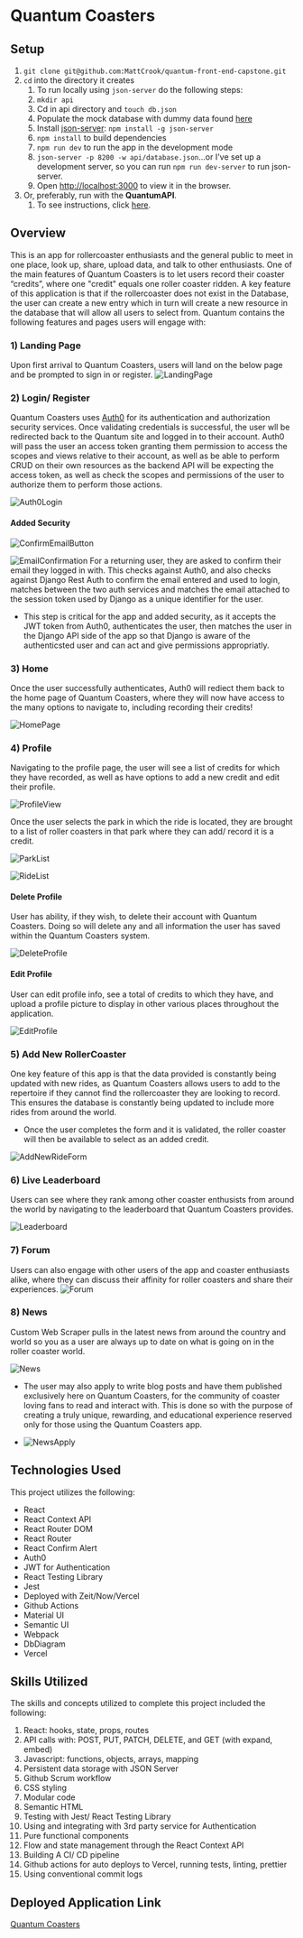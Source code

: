 # Quantum Coasters


## Setup

1. `git clone git@github.com:MattCrook/quantum-front-end-capstone.git`
1. `cd` into the directory it creates
   1. To run locally using `json-server` do the following steps:
   2. `mkdir api`
   3. Cd in api directory and `touch db.json`
   4. Populate the mock database with dummy data found [here](https://gist.github.com/MattCrook/57da766ddee58d9535ebb9beb910e0c8)
   5. Install [json-server](https://www.npmjs.com/package/json-server): `npm install -g json-server`
   6. `npm install` to build dependencies
   7. `npm run dev` to run the app in the development mode
   8. `json-server -p 8200 -w api/database.json`...or I've set up a development server, so you can run `npm run dev-server` to run json-server.
   9.  Open [http://localhost:3000](http://localhost:3000) to view it in the browser.
2.  Or, preferably, run with the **QuantumAPI**.
    1.  To see instructions, click [here](https://github.com/MattCrook/quantumapp-api).

## Overview

This is an app for rollercoaster enthusiasts and the general public to meet in one place, look up, share, upload data, and talk to other enthusiasts. One of the main features of Quantum Coasters is to let users record their coaster “credits”, where one "credit" equals one roller coaster ridden. A key feature of this application is that if the rollercoaster does not exist in the Database, the user can create a new entry which in turn will create a new resource in the database that will allow all users to select from.
Quantum contains the following features and pages users will engage with:

### 1) Landing Page
Upon first arrival to Quantum Coasters, users will land on the below page and be prompted to sign in or register.
![LandingPage](public/ReadMePhotos/LandingPage.png)

### 2) Login/ Register
Quantum Coasters uses [Auth0](https://auth0.com/) for its authentication and authorization security services. Once validating credentials is successful, the user wll be redirected back to the Quantum site and logged in to their account. Auth0 will pass the user an access token granting them permission to access the scopes and views relative to their account, as well as be able to perform CRUD on their own resources as the backend API will be expecting the access token, as well as check the scopes and permissions of the user to authorize them to perform those actions.

![Auth0Login](public/ReadMePhotos/Auth0Login.png)

#### Added Security

![ConfirmEmailButton](public/ReadMePhotos/ConfirmEmailButton.png)

![EmailConfirmation](public/ReadMePhotos/EmailConfirmation.png)
For a returning user, they are asked to confirm their email they logged in with. This checks against Auth0, and also checks against Django Rest Auth to confirm the email entered and used to login, matches between the two auth services and matches the email attached to the session token used by Django as a unique identifier for the user.
* This step is critical for the app and added security, as it accepts the JWT token from Auth0, authenticates the user, then matches the user in the Django API side of the app so that Django is aware of the authenticsted user and can act and give permissions appropriatly.


### 3) Home
Once the user successfully authenticates, Auth0 will rediect them back to the home page of Quantum Coasters, where they will now have access to the many options to navigate to, including recording their credits!

![HomePage](public/ReadMePhotos/HomeView.png)

### 4) Profile
Navigating to the profile page, the user will see a list of credits for which they have recorded, as well as have options to add a new credit and edit their profile.

![ProfileView](public/ReadMePhotos/ProfileCredits.png)

Once the user selects the park in which the ride is located, they are brought to a list of roller coasters in that park where they can add/ record it is a credit.

![ParkList](public/ReadMePhotos/ParksList.png)

![RideList](public/ReadMePhotos/RollerCoasterList.png)

#### Delete Profile
User has ability, if they wish, to delete their account with Quantum Coasters. Doing so will delete any and all information the user has saved within the Quantum Coasters system. 

![DeleteProfile](public/ReadMePhotos/DeleteProfile.png)

#### Edit Profile
User can edit profile info, see a total of credits to which they have, and upload a profile picture to display in other various places throughout the application.

![EditProfile](public/ReadMePhotos/EditProfile.png)




### 5) Add New RollerCoaster
One key feature of this app is that the data provided is constantly being updated with new rides, as Quantum Coasters allows users to add to the repertoire if they cannot find the rollercoaster they are looking to record. This ensures the database is constantly being updated to include more rides from around the world.
* Once the user completes the form and it is validated, the roller coaster will then be available to select as an added credit.

![AddNewRideForm](public/ReadMePhotos/AddNewRideForm.png)

### 6) Live Leaderboard
Users can see where they rank among other coaster enthusists from around the world by navigating to the leaderboard that Quantum Coasters provides.

![Leaderboard](public/ReadMePhotos/LeaderBoard.png)


### 7) Forum 
Users can also engage with other users of the app and coaster enthusiasts alike, where they can discuss their affinity for roller coasters and share their experiences.
![Forum](public/ReadMePhotos/Forum.png)


### 8) News
Custom Web Scraper pulls in the latest news from around the country and world so you as a user are always up to date on what is going on in the roller coaster world.

![News](public/ReadMePhotos/News.png)

* The user may also apply to write blog posts and have them published exclusively here on Quantum Coasters, for the community of coaster loving fans to read and interact with. This is done so with the purpose of creating a truly unique, rewarding, and educational experience reserved only for those using the Quantum Coasters app.
  
* ![NewsApply](public/ReadMePhotos/NewsApply.png)




## Technologies Used
This project utilizes the following:
* React
* React Context API
* React Router DOM
* React Router
* React Confirm Alert
* Auth0
* JWT for Authentication
* React Testing Library
* Jest
* Deployed with Zeit/Now/Vercel
* Github Actions
* Material UI
* Semantic UI
* Webpack
* DbDiagram
* Vercel


## Skills Utilized
The skills and concepts utilized to complete this project included the following:

1. React: hooks, state, props, routes
2. API calls with: POST, PUT, PATCH, DELETE, and GET (with expand, embed)
3. Javascript: functions, objects, arrays, mapping
4. Persistent data storage with JSON Server
5. Github Scrum workflow
6. CSS styling
7. Modular code
8. Semantic HTML
9. Testing with Jest/ React Testing Library
10. Using and integrating with 3rd party service for Authentication
11. Pure functional components
12. Flow and state management through the React Context API
13. Building A CI/ CD pipeline
14. Github actions for auto deploys to Vercel, running  tests, linting, prettier
15. Using conventional commit logs

<!-- ## Database Diagram
![quantum database](./QuantumCoastersERD.png) -->

## Deployed Application Link
[Quantum Coasters](https://quantum-application-71iyalov8.now.sh/)
